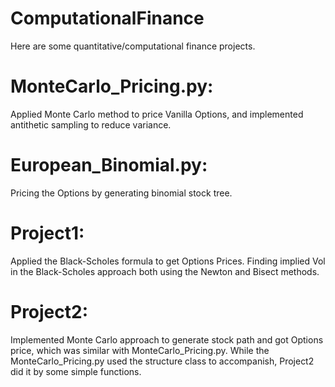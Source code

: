 # ComputationalFinance
Here are some quantitative/computational finance projects.

# MonteCarlo_Pricing.py:
Applied Monte Carlo method to price Vanilla Options, and implemented antithetic sampling to reduce variance.
# European_Binomial.py:
Pricing the Options by generating binomial stock tree.
# Project1:
Applied the Black-Scholes formula to get Options Prices. Finding implied Vol in the Black-Scholes approach both using the Newton and Bisect methods.
# Project2:
Implemented Monte Carlo approach to generate stock path and got Options price, which was similar with MonteCarlo_Pricing.py. While the MonteCarlo_Pricing.py used the structure class to accompanish, Project2 did it by some simple functions. 



